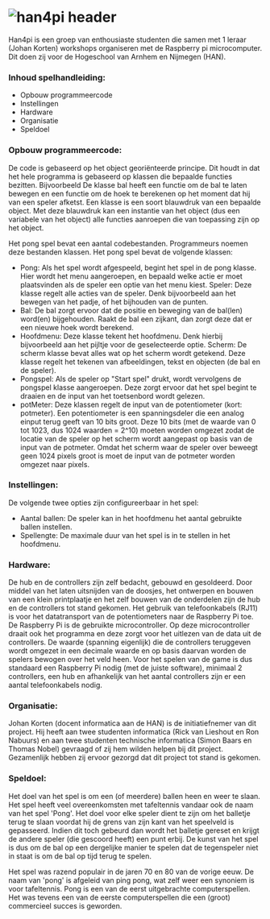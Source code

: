 # ![han4pi header](http://i.imgur.com/t5m5nSy.png)

Han4pi is een groep van enthousiaste studenten die samen met 1 leraar (Johan Korten) workshops organiseren met de Raspberry pi microcomputer. Dit doen zij voor de Hogeschool van Arnhem en Nijmegen (HAN).

### Inhoud spelhandleiding:                                 
* Opbouw programmeercode
* Instellingen
* Hardware 
* Organisatie
* Speldoel

### Opbouw programmeercode: 
De code is gebaseerd op het object georiënteerde principe. Dit houdt in dat het hele programma is gebaseerd op klassen die bepaalde functies bezitten. Bijvoorbeeld De klasse bal heeft een functie om de bal te laten bewegen en een functie om de hoek te berekenen op het moment dat hij van een speler afketst. Een klasse is een soort blauwdruk van een bepaalde object. Met deze blauwdruk kan een instantie van het object (dus een variabele van het object) alle functies aanroepen die van toepassing zijn op het object.

Het pong spel bevat een aantal codebestanden. Programmeurs noemen deze bestanden klassen. Het pong spel bevat de volgende klassen: 
* Pong: Als het spel wordt afgespeeld, begint het spel in de pong klasse. Hier wordt het menu aangeroepen, en bepaald welke actie er moet plaatsvinden als de speler een optie van het menu kiest.
Speler: Deze klasse regelt alle acties van de speler. Denk bijvoorbeeld aan het bewegen van het padje, of het bijhouden van de punten.
* Bal: De bal zorgt ervoor dat de positie en beweging van de bal(len) word(en) bijgehouden. Raakt de bal een zijkant, dan zorgt deze dat er een nieuwe hoek wordt berekend.
* Hoofdmenu: Deze klasse tekent het hoofdmenu. Denk hierbij bijvoorbeeld aan het pijltje voor de geselecteerde optie.
Scherm: De scherm klasse bevat alles wat op het scherm wordt getekend. Deze klasse regelt het tekenen van afbeeldingen, tekst en objecten (de bal en de speler).
* Pongspel: Als de speler op "Start spel" drukt, wordt vervolgens de pongspel klasse aangeroepen. Deze zorgt ervoor dat het spel begint te draaien en de input van het toetsenbord wordt gelezen.
* potMeter: Deze klassen regelt de input van de potentiometer (kort: potmeter). Een potentiometer is een spanningsdeler die een analog einput terug geeft van 10 bits groot. Deze 10 bits (met de waarde van 0 tot 1023, dus 1024 waarden = 2^10) moeten worden omgezet zodat de locatie van de speler op het scherm wordt aangepast op basis van de input van de potmeter. Omdat het scherm waar de speler over beweegt geen 1024 pixels groot is moet de input van de potmeter worden omgezet naar pixels. 


### Instellingen:
De volgende twee opties zijn configureerbaar in het spel:
* Aantal ballen: De speler kan in het hoofdmenu het aantal gebruikte ballen instellen. 
* Spellengte: De maximale duur van het spel is in te stellen in het hoofdmenu. 

### Hardware:
De hub en de controllers zijn zelf bedacht, gebouwd en gesoldeerd. Door middel van het laten uitsnijden van de doosjes, het ontwerpen en bouwen van een klein printplaatje en het zelf bouwen van de onderdelen zijn de hub en de controllers tot stand gekomen. Het gebruik van telefoonkabels (RJ11) is voor het datatransport van de potentiometers naar de Raspberry Pi toe. De Raspberry Pi is de gebruikte microcontroller. Op deze microcontroller draait ook het programma en deze zorgt voor het uitlezen van de data uit de controllers. De waarde (spanning eigenlijk) die de controllers teruggeven wordt omgezet in een decimale waarde en op basis daarvan worden de spelers bewogen over het veld heen. Voor het spelen van de game is dus standaard een Raspberry Pi nodig (met de juiste software), minimaal 2 controllers, een hub en afhankelijk van het aantal controllers zijn er een aantal telefoonkabels nodig. 

### Organisatie:
Johan Korten (docent informatica aan de HAN) is de initiatiefnemer van dit project. Hij heeft aan twee studenten informatica (Rick van Lieshout en Ron Nabuurs) en aan twee studenten technische informatica (Simon Baars en Thomas Nobel) gevraagd of zij hem wilden helpen bij dit project. Gezamenlijk hebben zij ervoor gezorgd dat dit project tot stand is gekomen.

### Speldoel: 
Het doel van het spel is om een (of meerdere) ballen heen en weer te slaan. Het spel heeft veel overeenkomsten met tafeltennis vandaar ook de naam van het spel 'Pong'. Het doel voor elke speler dient te zijn om het balletje terug te slaan voordat hij de grens van zijn kant van het speelveld is gepasseerd. Indien dit toch gebeurd dan wordt het balletje gereset en krijgt de andere speler (die gescoord heeft) een punt erbij. De kunst van het spel is dus om de bal op een dergelijke manier te spelen dat de tegenspeler niet in staat is om de bal op tijd terug te spelen. 

Het spel was razend populair in de jaren 70 en 80 van de vorige eeuw. De naam van 'pong' is afgeleid van ping pong, wat zelf weer een synoniem is voor tafeltennis. Pong is een van de eerst uitgebrachte computerspellen. Het was tevens een van de eerste computerspellen die een (groot) commercieel succes is geworden.





